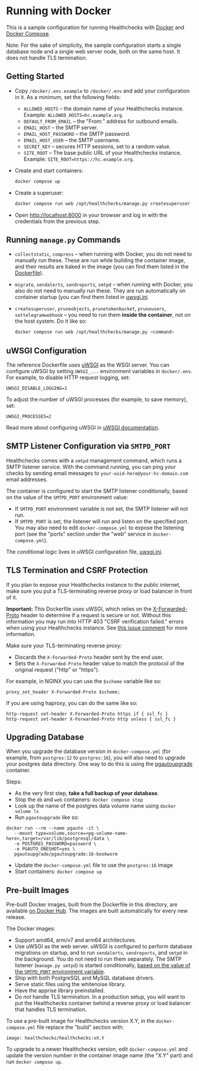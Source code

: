# Running with Docker

This is a sample configuration for running Healthchecks with
[Docker](https://www.docker.com) and [Docker Compose](https://docs.docker.com/compose/).

Note: For the sake of simplicity, the sample configuration starts a single database
node and a single web server node, both on the same host. It does not handle TLS
termination.

## Getting Started

* Copy `/docker/.env.example` to `/docker/.env` and add your configuration in it.
  As a minimum, set the following fields:
    * `ALLOWED_HOSTS` – the domain name of your Healthchecks instance.
    Example: `ALLOWED_HOSTS=hc.example.org`.
    * `DEFAULT_FROM_EMAIL` – the "From:" address for outbound emails.
    * `EMAIL_HOST` – the SMTP server.
    * `EMAIL_HOST_PASSWORD` – the SMTP password.
    * `EMAIL_HOST_USER` – the SMTP username.
    * `SECRET_KEY` – secures HTTP sessions, set to a random value.
    * `SITE_ROOT` – The base public URL of your Healthchecks instance. Example:
    `SITE_ROOT=https://hc.example.org`.

* Create and start containers:

  ```sh
  docker compose up
  ```

* Create a superuser:

  ```sh
  docker compose run web /opt/healthchecks/manage.py createsuperuser
  ```

* Open [http://localhost:8000](http://localhost:8000) in your browser and log in with
  the credentials from the previous step.

## Running `manage.py` Commands

* `collectstatic`, `compress` – when running with Docker, you do
  not need to manually run these. These are run while building the container image,
  and their results are baked in the image (you can find them listed in the [Dockerfile](https://github.com/healthchecks/healthchecks/blob/master/docker/Dockerfile)).
* `migrate`, `sendalerts`, `sendreports`, `smtpd` – when running with Docker, you
  also do  not need to manually run these. They are run automatically on
  container startup (you can find them listed in [uwsgi.ini](https://github.com/healthchecks/healthchecks/blob/master/docker/uwsgi.ini)
* `createsuperuser`, `pruneobjects`, `prunetokenbucket`, `pruneusers`,
  `settelegramwebhook` – you need to run them **inside the container**, not on
  the host system. Do it like so:

  ```sh
  docker compose run web /opt/healthchecks/manage.py <command>
  ```

## uWSGI Configuration

The reference Dockerfile uses [uWSGI](https://uwsgi-docs.readthedocs.io/en/latest/)
as the WSGI server. You can configure uWSGI by setting `UWSGI_...` environment
variables in `docker/.env`. For example, to disable HTTP request logging, set:

    UWSGI_DISABLE_LOGGING=1

To adjust the number of uWSGI processes (for example, to save memory), set:

    UWSGI_PROCESSES=2

Read more about configuring uWSGI in [uWSGI documentation](https://uwsgi-docs.readthedocs.io/en/latest/Configuration.html#environment-variables).

## SMTP Listener Configuration via `SMTPD_PORT`

Healthchecks comes with a `smtpd` management command, which runs a SMTP listener
service. With the command running, you can ping your checks by sending email messages
to `your-uuid-here@your-hc-domain.com` email addresses.

The container is configured to start the SMTP listener conditionally, based
on the value of the `SMTPD_PORT` environment value:

* If `SMTPD_PORT` environment variable is not set, the SMTP listener will not run.
* If `SMTPD_PORT` is set, the listener will run and listen on the specified port.
  You may also need to edit `docker-compose.yml` to expose the listening port
  (see the "ports" section under the "web" service in `docker-compose.yml`).

The conditional logic lives in uWSGI configuration file,
[uwsgi.ini](https://github.com/healthchecks/healthchecks/blob/master/docker/uwsgi.ini).

## TLS Termination and CSRF Protection

If you plan to expose your Healthchecks instance to the public internet, make sure you
put a TLS-terminating reverse proxy or load balancer in front of it.

**Important:** This Dockerfile uses uWSGI, which relies on the [X-Forwarded-Proto](https://developer.mozilla.org/en-US/docs/Web/HTTP/Headers/X-Forwarded-Proto)
header to determine if a request is secure or not. Without this information you
may run into HTTP 403 "CSRF verification failed." errors when using your Healthchecks
instance. See [this issue comment](https://github.com/healthchecks/healthchecks/discussions/851#discussioncomment-6293396)
for more information.

Make sure your TLS-terminating reverse proxy:

* Discards the `X-Forwarded-Proto` header sent by the end user.
* Sets the `X-Forwarded-Proto` header value to match the protocol of the original request
  ("http" or "https").

For example, in NGINX you can use the `$scheme` variable like so:

```
proxy_set_header X-Forwarded-Proto $scheme;
```

If you are using haproxy, you can do the same like so:

```
http-request set-header X-Forwarded-Proto https if { ssl_fc }
http-request set-header X-Forwarded-Proto http unless { ssl_fc }
```

## Upgrading Database

When you upgrade the database version in `docker-compose.yml` (for example,
from `postgres:12` to `postgres:16`), you will also need to upgrade your postgres
data directory. One way to do this is using the
[pgautoupgrade](https://hub.docker.com/r/pgautoupgrade/pgautoupgrade) container.

Steps:

* As the very first step, **take a full backup of your database**.
* Stop the `db` and `web` containers: `docker compose stop`
* Look up the name of the postgres data volume name using `docker volume ls`
* Run `pgautoupgrade` like so:

```
docker run --rm --name pgauto -it \
   --mount type=volume,source=<pg-volume-name-here>,target=/var/lib/postgresql/data \
   -e POSTGRES_PASSWORD=password \
   -e PGAUTO_ONESHOT=yes \
   pgautoupgrade/pgautoupgrade:16-bookworm
```

* Update the `docker-compose.yml` file to use the `postgres:16` image
* Start containers: `docker compose up`

## Pre-built Images

Pre-built Docker images, built from the Dockerfile in this directory, are available
[on Docker Hub](https://hub.docker.com/r/healthchecks/healthchecks). The images are
built automatically for every new release.

The Docker images:

* Support amd64, arm/v7 and arm64 architectures.
* Use uWSGI as the web server. uWSGI is configured to perform database migrations
  on startup, and to run `sendalerts`, `sendreports`, and `smtpd` in the background.
  You do not need to run them separately. The SMTP listener (`manage.py smtpd`) is
  started conditionally, [based on the value of the `SMTPD_PORT` environment variable](https://github.com/healthchecks/healthchecks/tree/master/docker#smtp-listener-configuration-via-smtpd_port).
* Ship with both PostgreSQL and MySQL database drivers.
* Serve static files using the whitenoise library.
* Have the apprise library preinstalled.
* Do *not* handle TLS termination. In a production setup, you will want to put
  the Healthchecks container behind a reverse proxy or load balancer that handles TLS
  termination.

To use a pre-built image for Healthchecks version X.Y, in the `docker-compose.yml` file
replace the "build" section with:

```text
image: healthchecks/healthchecks:vX.Y
```

To upgrade to a newer Healthchecks version, edit `docker-compose.yml` and update the
version number in the container image name (the "X.Y" part) and run
`docker compose up`.